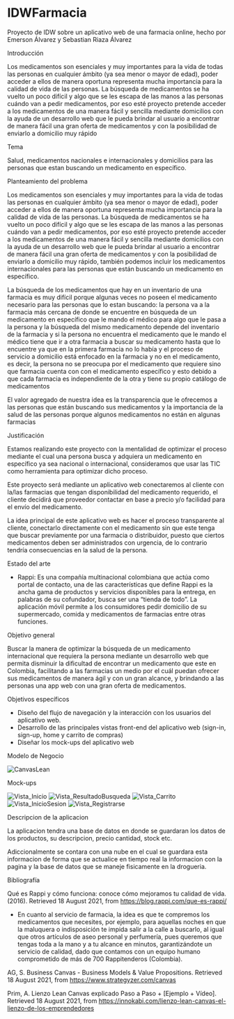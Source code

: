 # IDWFarmacia
Proyecto de IDW  sobre un aplicativo web de una farmacia online, hecho por Emerson Álvarez y Sebastian Riaza Álvarez

Introducción

Los medicamentos son esenciales y muy importantes para la vida de todas las personas en cualquier ámbito (ya sea menor o mayor de edad), poder acceder a ellos de manera oportuna representa mucha importancia para la calidad de vida de las personas. La búsqueda de medicamentos se ha vuelto un poco difícil y algo que se les escapa de las manos a las personas cuándo van a pedir medicamentos, por eso esté proyecto pretende acceder a los medicamentos de una manera fácil y sencilla mediante domicilios con la ayuda de un desarrollo web que le pueda brindar al usuario a encontrar de manera fácil una gran oferta de medicamentos y con la posibilidad de enviarlo a domicilio muy rápido

Tema

Salud, medicamentos nacionales e internacionales y domicilios para las personas que estan buscando un medicamento en específico.

Planteamiento del problema

Los medicamentos son esenciales y muy importantes para la vida de todas las personas en cualquier ámbito (ya sea menor o mayor de edad), poder acceder a ellos de manera oportuna representa mucha importancia para la calidad de vida de las personas. La búsqueda de medicamentos se ha vuelto un poco difícil y algo que se les escapa de las manos a las personas cuándo van a pedir medicamentos, por eso esté proyecto pretende acceder a los medicamentos de una manera fácil y sencilla mediante domicilios con la ayuda de un desarrollo web que le pueda brindar al usuario a encontrar de manera fácil una gran oferta de medicamentos y con la posibilidad de enviarlo a domicilio muy rápido, también podemos incluir los medicamentos internacionales para las personas que están buscando un medicamento en específico.

La búsqueda de los medicamentos que hay en un inventario de una farmacia es muy difícil porque algunas veces no poseen el medicamento necesario para las personas que lo estan buscando: la persona va a la farmacia más cercana de donde se encuentre en búsqueda de un medicamento en específico que le mando el médico para algo que le pasa a la persona y la búsqueda del mismo medicamento depende del inventario de la farmacia y si la persona no encuentra el medicamento que le mando el médico tiene que ir a otra farmacia a buscar su medicamento hasta que lo encuentre ya que en la primera farmacia no lo había y el proceso de servicio a domicilio está enfocado en la farmacia y no en el medicamento, es decir, la persona no se preocupa por el medicamento que requiere sino que farmacia cuenta con con el medicamento específico y esto debido a que cada farmacia es independiente de la otra y tiene su propio catálogo de medicamentos

El valor agregado de nuestra idea es la transparencia que le ofrecemos a las personas que están buscando sus medicamentos y la importancia de la salud de las personas porque algunos medicamentos no están en algunas farmacias

Justificación

Estamos realizando este proyecto con la mentalidad de optimizar el proceso mediante el cual una persona busca y adquiera un medicamento en específico ya sea nacional o internacional, consideramos que usar las TIC como herramienta para optimizar dicho proceso.

Este proyecto será mediante un aplicativo web conectaremos al cliente con la/las farmacias que tengan disponibilidad del medicamento requerido, el cliente decidirá que proveedor contactar en base a precio y/o facilidad para el envío del medicamento.

La idea principal de este aplicativo web es hacer el proceso transparente al cliente, conectarlo directamente con el medicamento sin que este tenga que buscar previamente por una farmacia o distribuidor, puesto que ciertos medicamentos deben ser administrados con urgencia, de lo contrario tendría consecuencias en la salud de la persona.

Estado del arte

- Rappi: Es una compañía multinacional colombiana que actúa como portal de contacto, una de las características que define Rappi es la ancha gama de productos y servicios disponibles para la entrega, en palabras de su cofundador, busca ser una “tienda de todo”. La aplicación móvil permite a los consumidores pedir domicilio de su supermercado, comida y medicamentos de farmacias entre otras funciones.

Objetivo general

Buscar la manera de optimizar la búsqueda de un medicamento internacional que requiera la persona mediante un desarrollo web que permita disminuir la dificultad de encontrar un medicamento que este en Colombia, facilitando a las farmacias un medio por el cuál puedan ofrecer sus medicamentos de manera ágil y con un gran alcance, y brindando a las personas una app web con una gran oferta de medicamentos.

Objetivos específicos

- Diseño del flujo de navegación y la interacción con los usuarios del aplicativo web.
- Desarrollo de las principales vistas front-end del aplicativo web (sign-in, sign-up, home y carrito de compras)
- Diseñar los mock-ups del aplicativo web

Modelo de Negocio

![CanvasLean](https://user-images.githubusercontent.com/87957492/129834187-6d798243-fda5-4033-9ff3-67d1197ec1bf.PNG)



Mock-ups

![Vista_Inicio](https://user-images.githubusercontent.com/87957492/129115511-b9de05d3-47f6-423b-a0cb-18aed32ac196.JPG)
![Vista_ResultadoBusqueda](https://user-images.githubusercontent.com/87957492/129115519-3600cca9-4a07-4766-991d-df27a8d60d26.JPG)
![Vista_Carrito](https://user-images.githubusercontent.com/87957492/129115523-a1090b11-f597-4cb0-b96b-20fdee28714b.JPG)
![Vista_InicioSesion](https://user-images.githubusercontent.com/87957492/129115533-dc4b71bc-2b9e-449b-bc26-6fecb8326eab.JPG)
![Vista_Registrarse](https://user-images.githubusercontent.com/87957492/129115535-a8211acd-40f6-4809-afc7-b1b0fb755bc5.JPG)

Descripcion de la aplicacion 

La aplicacion tendra una base de datos en donde se guardaran los datos de los productos, su descripcion, precio cantidad, stock etc.

Adiccionalmente se contara con una nube en el cual se guardara esta informacion de forma que se actualice en tiempo real la informacion con la pagina y la base de datos que se maneje fisicamente en la drogueria.


Bibliografía

Qué es Rappi y cómo funciona: conoce cómo mejoramos tu calidad de vida. (2016). Retrieved 18 August 2021, from https://blog.rappi.com/que-es-rappi/ 

- En cuanto al servicio de farmacia, la idea es que te compremos los medicamentos que necesites, por ejemplo, para aquellas noches en que la maluquera o indisposición te impida salir a la calle a buscarlo, al igual que otros artículos de aseo personal y perfumería, pues queremos que tengas toda a la mano y a tu alcance en minutos, garantizándote un servicio de calidad, dado que contamos con un equipo humano comprometido de más de 700 Rappitenderos (Colombia).

AG, S. Business Canvas - Business Models & Value Propositions. Retrieved 18 August 2021, from https://www.strategyzer.com/canvas

Prim, A. Lienzo Lean Canvas explicado Paso a Paso + [Ejemplo + Vídeo]. Retrieved 18 August 2021, from https://innokabi.com/lienzo-lean-canvas-el-lienzo-de-los-emprendedores

